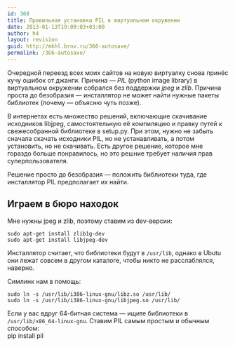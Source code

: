 ```yaml
---
id: 368
title: Правильная установка PIL в виртуальном окружении
date: 2013-01-13T19:09:03+03:00
author: h4
layout: revision
guid: http://mkhl.brnv.ru/366-autosave/
permalink: /366-autosave/
---
```

Очередной переезд всех моих сайтов на новую виртуалку снова принёс кучу ошибок от джанги. Причина — _PIL_ (python image library) в виртуальном окружении собрался без поддержки _jpeg_ и _zlib_. Причина проста до безобразия — инсталлятор не может найти нужные пакеты библиотек (почему — объясню чуть позже).

В интернетах есть множество решений, включающие скачивание исходников libjpeg, самостоятельную её компиляцию и правку путей к свежесобранной библиотеке в setup.py. При этом, нужно не забыть сначала скачать исходники PIL, но не устанавливать, а потом установить, но не скачивать. Есть другое решение, которое мне гораздо больше понравилось, но это решние требует наличия прав суперпользователя.

Решение просто до безобразия — положить библиотеки туда, где инсталлятор PIL предполагает их найти.

## Играем в бюро находок

Мне нужны jpeg и zlib, поэтому ставим из dev-версии:

    sudo apt-get install zlib1g-dev
    sudo apt-get install libjpeg-dev
    

Инсталлятор считает, что библиотеки будут в `/usr/lib`, однако в Ubutu они лежат совсем в другом каталоге, чтобы никто не расслаблялся, наверно.

Симлинк нам в помощь:

    sudo ln -s /usr/lib/i386-linux-gnu/libz.so /usr/lib/
    sudo ln -s /usr/lib/i386-linux-gnu/libjpeg.so /usr/lib/
    

Если у вас вдруг 64-битная система — ищите библиотеки в `/usr/lib/x86_64-linux-gnu`. Ставим PIL самым простым и обычным способом:  
pip install pil